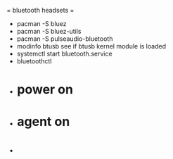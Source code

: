 = bluetooth headsets =
* pacman -S bluez
* pacman -S bluez-utils
* pacman -S pulseaudio-bluetooth
* modinfo btusb
see if btusb kernel module is loaded
* systemctl start bluetooth.service
* bluetoothctl
* # power on
* # agent on
* #
